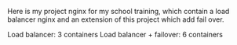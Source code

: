Here is my project nginx for my school training, which contain a load balancer nginx and an extension of this project which add fail over.

Load balancer: 3 containers
Load balancer + failover: 6 containers
